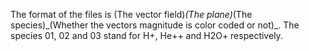 The format of the files is (The vector field)_(The plane)_(The species)_(Whether the vectors magnitude is color coded or not)\_. The species 01, 02 and 03 stand for H+, He++ and H2O+ respectively.

